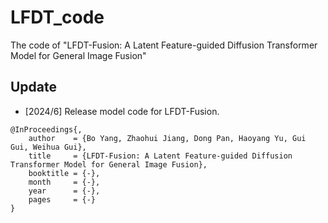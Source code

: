 # LFDT_code
The code of "LFDT-Fusion: A Latent Feature-guided Diffusion Transformer Model for General Image Fusion"

## Update
- [2024/6] Release model code for LFDT-Fusion.

```
@InProceedings{,
    author    = {Bo Yang, Zhaohui Jiang, Dong Pan, Haoyang Yu, Gui Gui, Weihua Gui},
    title     = {LFDT-Fusion: A Latent Feature-guided Diffusion Transformer Model for General Image Fusion},
    booktitle = {-},
    month     = {-},
    year      = {-},
    pages     = {-}
}
```
